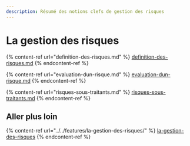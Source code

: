 ```yaml
---
description: Résumé des notions clefs de gestion des risques
---
```


# La gestion des risques

{% content-ref url="definition-des-risques.md" %}
[definition-des-risques.md](definition-des-risques.md)
{% endcontent-ref %}

{% content-ref url="evaluation-dun-risque.md" %}
[evaluation-dun-risque.md](evaluation-dun-risque.md)
{% endcontent-ref %}

{% content-ref url="risques-sous-traitants.md" %}
[risques-sous-traitants.md](risques-sous-traitants.md)
{% endcontent-ref %}

## Aller plus loin

{% content-ref url="../../features/la-gestion-des-risques/" %}
[la-gestion-des-risques](../../features/la-gestion-des-risques/)
{% endcontent-ref %}

